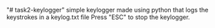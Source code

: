"# task2-keylogger" 
simple keylogger made using python that logs the keystrokes in a keylog.txt file
Press "ESC" to stop the keylogger.
